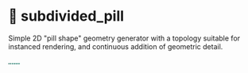 # 💊 subdivided_pill

Simple 2D "pill shape" geometry generator with a topology suitable for instanced
rendering, and continuous addition of geometric detail.

![A series of continuously subdivided 2d "pill shape" primitive.](pill.svg)
